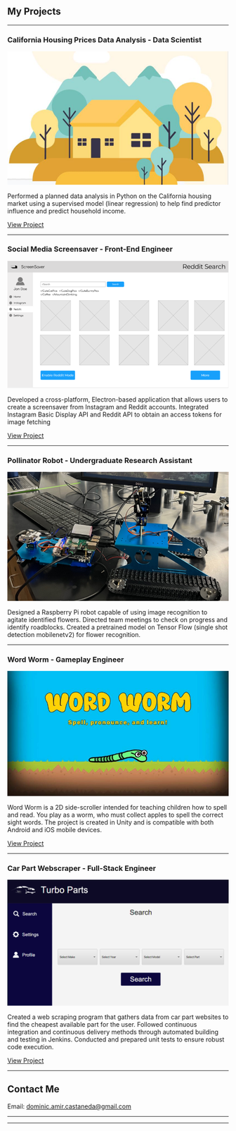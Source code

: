 ## My Projects

---

###  California Housing Prices Data Analysis - Data Scientist

<img src="images/housingprices.jpg?raw=true"/>

Performed a planned data analysis in Python on the California housing market using a supervised model (linear regression) to help find predictor influence and predict household income.

[View Project](https://colab.research.google.com/drive/1uV9IX9s5YTYkXLnwXzScISJhEtS178Py)

---

###  Social Media Screensaver - Front-End Engineer

<img src="images/screensaverapp.png?raw=true"/>

Developed a cross-platform, Electron-based application that allows users to create a screensaver from Instagram and Reddit accounts. Integrated Instagram Basic Display API and Reddit API to obtain an access tokens for image fetching

[View Project](https://github.com/tarekel96/Electron_BackgroundImage_App)

---

###  Pollinator Robot - Undergraduate Research Assistant

<img src="images/pollinatorbot.png?raw=true"/>

<!---[Pollinator Robot](/pdf/sample_presentation.pdf)-->
Designed a Raspberry Pi robot capable of using image recognition to agitate identified flowers. Directed team meetings to check on progress and identify roadblocks. Created a pretrained model on Tensor Flow (single shot detection mobilenetv2) for flower recognition.

---

###  Word Worm - Gameplay Engineer

<img src="images/wordworm.jpg?raw=true"/>

Word Worm is a 2D side-scroller intended for teaching children how to spell and read. You play as a worm, who must collect apples to spell the correct sight words. The project is created in Unity and is compatible with both Android and iOS mobile devices.

[View Project](https://og-josh.itch.io/word-worm)

---

###  Car Part Webscraper - Full-Stack Engineer

<img src="images/webscraper.png?raw=true"/>

Created a web scraping program that gathers data from car part websites to find the cheapest available part for the user. Followed continuous integration and continuous delivery methods through automated building and testing in Jenkins. Conducted and prepared unit tests to ensure robust code execution.

[View Project](https://github.com/DomCastaneda/CarPartWebscraper)

---

## Contact Me

Email: dominic.amir.castaneda@gmail.com

---




---
